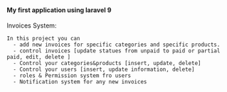 <h4>My first application using laravel 9</h4>
Invoices System:
    
    In this project you can
      - add new invoices for specific categories and specific products.
      - control invoices [update statues from unpaid to paid or partial paid, edit, delete ] 
      - Control your categories&products [insert, update, delete]
      - Control your users [insert, update information, delete]
      - roles & Permission system fro users
      - Notification system for any new invoices
